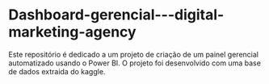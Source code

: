 # Dashboard-gerencial---digital-marketing-agency
Este repositório é dedicado a um projeto de criação de um painel gerencial automatizado usando o Power BI. O projeto foi desenvolvido com uma base de dados extraida do kaggle.
